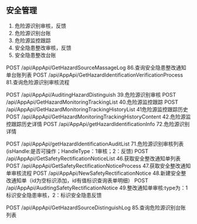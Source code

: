 ## 安全管理

1. 危险源识别审核，反馈
2. 危险源识别台账
3. 危险源监控跟踪
4. 安全隐患整改审核，反馈
5. 安全隐患整改台账







POST /api/AppApi/GetHazardSourceMassageLog 86.查询安全隐患整改通知单台账列表
POST /api/AppApi/GetHazardIdentificationVerificationProcess 81.查询危险源识别审核流程

POST /api/AppApi/AuditingHazardDistinguish 39.危险源识别审核
POST /api/AppApi/GetHazardMonitoringTrackingList 40.危险源监控跟踪
POST /api/AppApi/GetHazardMonitoringTrackingHistoryList 41危险源监控跟踪历史
POST /api/AppApi/GetHazardMonitoringTrackingHistoryContent 42.危险源监控跟踪历史详情
POST /api/AppApi/getHazardIdentificationInfo 72.危险源识别详情

POST /api/AppApi/getHazardIdentificationAuditList 71.危险源识别审核列表(isHandle:是否可操作；HandleType：1审核；2：反馈)
POST /api/AppApi/GetSafetyRectificationNoticeList 46.获取安全整改通知单列表
POST /api/AppApi/GetSafetyRectificationNoticeProcess 47.获取安全整改通知单审核流程
POST /api/AppApi/NewSafetyRectificationNotice 48.新建安全整改通知单（id为空标识添加，id有值标识查询表单明细）
POST /api/AppApi/AuditingSafetyRectificationNotice 49.整改通知单审核:type为：1标识安全隐患审核，2：标识安全隐患反馈



POST /api/AppApi/GetHazardSourceDistinguishLog 85.查询危险源识别台账列表